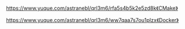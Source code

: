 https://www.yuque.com/astranebl/qrl3m6/rfa5s4b5k2e5zd8k《CMake》

https://www.yuque.com/astranebl/qrl3m6/ww7qaa7s7ou1plzx《Docker》
